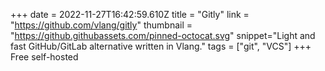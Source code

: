+++
date = 2022-11-27T16:42:59.610Z
title = "Gitly"
link = "https://github.com/vlang/gitly"
thumbnail = "https://github.githubassets.com/pinned-octocat.svg"
snippet="Light and fast GitHub/GitLab alternative written in Vlang."
tags = ["git", "VCS"]
+++
Free self-hosted
